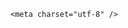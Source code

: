 <!DOCTYPE html>
<html lang="zh-CN">

<head>
    
<title>大厦保安高空索降偷走1亿元玉石，法官判案如何衡量玉石价格？嫌犯可能被怎么判？_腾讯新闻</title>
<meta name="keywords" content="盗窃罪,盗窃,玉石,嫌犯,法官,保安,大厦,最高人民法院">
<meta name="description" content="现实版《疯狂的石头》上演，警方5小时破案。5月28日晚，新疆乌鲁木齐市公安局通报这起案件详情——5月23日凌晨，新疆乌鲁木齐某大厦玉石展厅内共计67块玉石被盗，受害人估价约1个亿。民警现场勘查发现被盗现场门锁完好，23楼窗户玻璃被砸，外侧有使用绳索痕迹，27层平台发现绳索等物品且有攀爬痕迹。原来，1个月前，大厦保...">
<meta name="author" content="腾讯网">
<meta name="copyright" content="Copyright 1998 - 2025 Tencent. All Rights Reserved">
<meta property="og:type" content="news" />

<meta property="og:title" content="大厦保安高空索降偷走1亿元玉石，法官判案如何衡量玉石价格？嫌犯可能被怎么判？_腾讯新闻" />
<meta property="og:description" content="现实版《疯狂的石头》上演，警方5小时破案。5月28日晚，新疆乌鲁木齐市公安局通报这起案件详情——5月23日凌晨，新疆乌鲁木齐某大厦玉石展厅内共计67块玉石被盗，受害人估价约1个亿。民警现场勘查发现被盗现场门锁完好，23楼窗户玻璃被砸，外侧有使用绳索痕迹，27层平台发现绳索等物品且有攀爬痕迹。原来，1个月前，大厦保..." />
<meta property="og:url" content="https://news.qq.com/rain/a/20250529Q058NU00" />
<meta property="og:image" content="https://inews.gtimg.com/news_ls/OvqF1Zh8cDYmfaHR1l3nS5NtqQgmvKlltGp-MTKpxZWrEAA_640330/0" />
<meta property="article:author" content="" />
<meta property="article:published_time" content="2025-05-29 15:36:19" />
<meta property="category" content="" />

    <meta charset="utf-8" />
<meta http-equiv="X-UA-Compatible" content="IE=Edge" />
<meta name="viewport" content="width=device-width, initial-scale=1, shrink-to-fit=no" />
<link rel="dns-prefetch" href="mat1.gtimg.com">
<link rel="dns-prefetch" href="i.news.qq.com">
<link rel="shortcut icon" href="https://mat1.gtimg.com/qqcdn/qqindex2021/favicon.ico">
<script nomodule="true" src="https://mat1.gtimg.com/qqcdn/qqindex2021/common-static/20240515201444/core3-37-1.min.js"></script>
<script>
  try {
    if (!window.IntersectionObserver) {
      var observerScript = document.createElement('script');
      observerScript.src = "https://mat1.gtimg.com/qqcdn/qqindex2021/common-static/20241024141058/intersection-observer-polyfill.js";
      document.head.appendChild(observerScript);
    }
  } catch (error) {}
</script>

<script>
  try {
    if (!Element.prototype.scrollTo) {
      var scrollScript = document.createElement('script');
      scrollScript.src = "https://mat1.gtimg.com/qqcdn/qqindex2021/common-static/20241025153001/scroll-behavior-polyfill.js";
      document.head.appendChild(scrollScript);
    }
  } catch (error) {}
</script>
<script>
  try {
    if ('scrollRestoration' in window.history) {
      window.history.scrollRestoration = 'manual';
    }
    window.isPcClient = Boolean(window.electron) && (
      window.navigator.userAgent.indexOf('pc-client') > 0 ||
      window.navigator.userAgent.indexOf('TencentNews') > 0
    );
  } catch {}
</script>
<script>
  try {
    if (window.isPcClient) {
      var bodyStyle = document.createElement('style');
      bodyStyle.innerText = 'body{ zoom: 0.95 }';
      document.head.appendChild(bodyStyle);
    }
  } catch {}
</script>
<script>
  window.DATA = {"ai_switch":true,"atype":232,"card":{"chlname":"问答课代表","vip_type_new":"30012","cpLevel":2,"chlid":"22983986","desc":"腾讯新闻问答课代表，结合当下热点新闻和网友热议，发现好问题，期待好回答。","icon":"https://inews.gtimg.com/om_ls/OPBO91JgEbYG-O62jC2hCRA_yoydsA8oEANb87pxgNxKgAA_200200/0","vip_icon_night":"http://inews.gtimg.com/newsapp_ls/0/14876052067/0","vip_place":"left","vip_icon":"http://inews.gtimg.com/newsapp_ls/0/14876051701/0","msgEntry":1,"uin":"ecbe89d289b6198c7996f16538ebc224f9","vip_desc":"腾讯新闻问答课代表官方账号","vip_type":"30012","suid":"8QMc339d5IQeuTzY5QN3","liveInfo":{},"update_frequency":"1970-01-01 08:00:00"},"time":"2025-05-29 14:21:17","news_update_time":1748509773,"extra_property":{"FeedbackDetailDisableInsert":0,"zanSkinType":""},"id":"20250529Q058NU00","isSensitive":0,"news_app_recommend_status":4,"likeInfo":0,"safe_cntl":{"close_all_favorite":0,"close_all_rel":0,"close_comment_dislike":0,"emoticon_comment_mode":0,"close_all_emoticon_comment":0,"close_global_news_sis":0,"close_relate_thing":0,"close_share_pull":0,"close_all_ad":0},"self_declare":{"declare":"个人观点，仅供参考"},"content_words_num":35,"copyright_share":"本文来自腾讯新闻客户端创作者，不代表腾讯新闻的观点和立场。","forbidCommentUpDown":0,"intro":"","all_long_pic":1,"disableDeclare":1,"shareDesc":"腾讯新闻","url":"https://view.inews.qq.com/a/20250529Q058NU00","ret":0,"surl":"https://view.inews.qq.com/a/20250529Q058NU00","already_answer":false,"FadCid":"","article_category":"229","content":null,"questionInfo":{"id":"20250529Q058NU00","longtitle":"保安高空索降偷走1亿元玉石，法官如何衡量价格？可能怎么判？","question_short_title":"大厦保安高空索降偷走1亿元玉石，法官判案如何衡量玉石价格？嫌犯可能被怎么判？","relate_extend_infos":[{"id":"20250529A04FI100","longtitle":"大厦保安谋划1个月偷走1亿元玉石，临时学习高空索降方法：从27楼滑降到23楼实施盗窃","picShowType":"90092","thumbnails_qqnews":["https://inews.gtimg.com/news_ls/Ojco5ehNKsFrHUEL1J9ETsvxaS3Y8JjwD4pChJGK5Abf0AA_294195/0"],"title":"大厦保安谋划1个月偷走1亿元玉石，临时学习高空索降方法：从27楼滑降到23楼实施盗窃","url":"https://view.inews.qq.com/a/20250529A04FI100","abstract":"现实版《疯狂的石头》上演，警方5小时破案。5月28日晚，新疆乌鲁木齐市公安局通报这起案件详情——5月23日凌晨，新疆乌鲁木齐某大厦玉石展厅内共计67块玉石被盗，受害人估价约1个亿。民警现场勘查发现被盗现场门锁完好，23楼窗户玻璃被砸，外侧有使用绳索痕迹，27层平台发现绳索等物品且有攀爬痕迹。原来，1个月前，大厦保...","articletype":"0"}],"thumbnails_qqnews":["https://inews.gtimg.com/om_ls/OG7FuqEwHp5WM-GGLXPIsRbE0vR4aWfNWv-pQua4eOTCoAA_294195/0"],"title":"大厦保安高空索降偷走1亿元玉石，法官判案如何衡量玉石价格？嫌犯可能被怎么判？","url":"http://view.inews.qq.com/a/20250529Q058NU00","abstract":""},"enableDiffusion":1,"final_declare":["个人观点，仅供参考"],"iNewsRecommendLevel":1,"relate_extend_infos":{"url":"http://view.inews.qq.com/a/20250529A04FI100","abstract":"现实版《疯狂的石头》上演，警方5小时破案。5月28日晚，新疆乌鲁木齐市公安局通报这起案件详情——5月23日凌晨，新疆乌鲁木齐某大厦玉石展厅内共计67块玉石被盗，受害人估价约1个亿。民警现场勘查发现被盗现场门锁完好，23楼窗户玻璃被砸，外侧有使用绳索痕迹，27层平台发现绳索等物品且有攀爬痕迹。原来，1个月前，大厦保...","id":"20250529A04FI100","imgURL":"https://inews.gtimg.com/news_ls/Ojco5ehNKsFrHUEL1J9ETsvxaS3Y8JjwD4pChJGK5Abf0AA_640330/0","imgURLSmall":"https://inews.gtimg.com/news_ls/Ojco5ehNKsFrHUEL1J9ETsvxaS3Y8JjwD4pChJGK5Abf0AA_150120/0","longTitle":"大厦保安谋划1个月偷走1亿元玉石，临时学习高空索降方法：从27楼滑降到23楼实施盗窃","title":"大厦保安谋划1个月偷走1亿元玉石，临时学习高空索降方法：从27楼滑降到23楼实施盗窃"},"adInfo":{"openRelatedNewsAd":1,"openAds":1,"openAdsComment":1,"openAdsPhotos":1,"openAdsText":1},"attribute":{},"copyright_wording_share":"免责声明","emojiSwitch":1,"shareImg":"https://inews.gtimg.com/om_ls/OG7FuqEwHp5WM-GGLXPIsRbE0vR4aWfNWv-pQua4eOTCoAA_870492/0","title":"大厦保安高空索降偷走1亿元玉石，法官判案如何衡量玉石价格？嫌犯可能被怎么判？","answer_num":3,"commentid":"","is_deleted":0,"question_id":"","remarks":"","detail_entry":{"is_orignal":1,"orignal_entry":1},"emojiRelatedSwitch":1,"abstract":"","categoryrray":{"category_id":"229","sub_category_id":"2044"},"channelEntryJumpType":1,"closeCommentBanner":0,"cms_id":"20250529Q058NU00","articleId":"20250529Q05NWL00","article_type":232,"tags":"","desc":"现实版《疯狂的石头》上演，警方5小时破案。5月28日晚，新疆乌鲁木齐市公安局通报这起案件详情——5月23日凌晨，新疆乌鲁木齐某大厦玉石展厅内共计67块玉石被盗，受害人估价约1个亿。民警现场勘查发现被盗现场门锁完好，23楼窗户玻璃被砸，外侧有使用绳索痕迹，27层平台发现绳索等物品且有攀爬痕迹。原来，1个月前，大厦保...","videoArr":[]};
</script>
<script>
  window.channelInfo = {"channelConfig":{"channelNav":[{"_auto_id":"1","active_alien_img":"","alien_img":"","channel_id":"news_news_home","is_local":"0","link":"https://www.qq.com","name_cn":"首页","name_en":"home"},{"_auto_id":"2","active_alien_img":"","alien_img":"","channel_id":"news_news_top","is_local":"0","link":"","name_cn":"要闻","name_en":"news"},{"_auto_id":"4","active_alien_img":"","alien_img":"","channel_id":"news_news_bj","is_local":"1","link":"","name_cn":"北京","name_en":"bj"},{"_auto_id":"5","active_alien_img":"","alien_img":"","channel_id":"news_news_finance","is_local":"0","link":"","name_cn":"财经","name_en":"finance"},{"_auto_id":"6","active_alien_img":"","alien_img":"","channel_id":"news_news_tech","is_local":"0","link":"","name_cn":"科技","name_en":"tech"},{"_auto_id":"7","active_alien_img":"","alien_img":"","channel_id":"tv","is_local":"0","link":"https://v.qq.com/channel/tv/?ptag=qqnews","name_cn":"电视剧","name_en":"tv"},{"_auto_id":"8","active_alien_img":"","alien_img":"","channel_id":"news_news_qa","is_local":"0","link":"","name_cn":"热问","name_en":"qa"},{"_auto_id":"9","active_alien_img":"","alien_img":"","channel_id":"news_news_ent","is_local":"0","link":"","name_cn":"娱乐","name_en":"ent"},{"_auto_id":"10","active_alien_img":"","alien_img":"","channel_id":"variety","is_local":"0","link":"https://v.qq.com/channel/variety/?ptag=qqnews","name_cn":"综艺","name_en":"variety"},{"_auto_id":"11","active_alien_img":"","alien_img":"","channel_id":"news_news_sports","is_local":"0","link":"","name_cn":"体育","name_en":"sports"},{"_auto_id":"13","active_alien_img":"","alien_img":"","channel_id":"news_news_nba","is_local":"0","link":"","name_cn":"NBA","name_en":"nba"},{"_auto_id":"14","active_alien_img":"","alien_img":"","channel_id":"news_news_world","is_local":"0","link":"","name_cn":"国际","name_en":"world"},{"_auto_id":"15","active_alien_img":"","alien_img":"","channel_id":"news_news_mil","is_local":"0","link":"","name_cn":"军事","name_en":"milite"},{"_auto_id":"16","active_alien_img":"","alien_img":"","channel_id":"news_news_auto","is_local":"0","link":"","name_cn":"汽车","name_en":"auto"},{"_auto_id":"17","active_alien_img":"","alien_img":"","channel_id":"news_news_house","is_local":"0","link":"","name_cn":"房产","name_en":"house"},{"_auto_id":"18","active_alien_img":"","alien_img":"","channel_id":"news_news_edu","is_local":"0","link":"","name_cn":"教育","name_en":"edu"},{"_auto_id":"19","active_alien_img":"","alien_img":"","channel_id":"news_news_antip","is_local":"0","link":"","name_cn":"健康","name_en":"health"},{"_auto_id":"20","active_alien_img":"","alien_img":"","channel_id":"news_news_video","is_local":"0","link":"","name_cn":"视频","name_en":"video"},{"_auto_id":"21","active_alien_img":"","alien_img":"","channel_id":"news_news_game","is_local":"0","link":"","name_cn":"游戏","name_en":"games"},{"_auto_id":"22","active_alien_img":"","alien_img":"","channel_id":"news_news_nchupin","is_local":"0","link":"","name_cn":"眼界","name_en":"chupin"},{"_auto_id":"24","active_alien_img":"","alien_img":"","channel_id":"news_news_football","is_local":"0","link":"","name_cn":"足球","name_en":"football"},{"_auto_id":"25","active_alien_img":"","alien_img":"","channel_id":"news_news_kepu","is_local":"0","link":"","name_cn":"科学","name_en":"kepu"},{"_auto_id":"26","active_alien_img":"","alien_img":"","channel_id":"news_news_digi","is_local":"0","link":"","name_cn":"数码","name_en":"digi"},{"_auto_id":"28","active_alien_img":"","alien_img":"","channel_id":"ymzx","is_local":"0","link":"https://gamer.qq.com/v2/cloudgame/game/96897?ichannel=txxwpc0Ftxxwpc1","name_cn":"元梦之星","name_en":"news_news_ymzx"},{"_auto_id":"31","active_alien_img":"","alien_img":"","channel_id":"movie","is_local":"0","link":"https://v.qq.com/channel/movie/?ptag=qqnews","name_cn":"电影","name_en":"movie"},{"_auto_id":"32","active_alien_img":"","alien_img":"","channel_id":"news_news_esport","is_local":"0","link":"","name_cn":"电竞","name_en":"esport"},{"_auto_id":"34","active_alien_img":"","alien_img":"","channel_id":"news_news_history","is_local":"0","link":"","name_cn":"历史","name_en":"history"},{"_auto_id":"35","active_alien_img":"","alien_img":"","channel_id":"news_news_baby","is_local":"0","link":"","name_cn":"育儿","name_en":"baby"},{"_auto_id":"36","active_alien_img":"","alien_img":"","channel_id":"hbjy","is_local":"0","link":"https://gp.qq.com/act/a20250421mnqlx/news.shtml","name_cn":"和平精英","name_en":"news_news_hbjy"},{"_auto_id":"37","active_alien_img":"","alien_img":"","channel_id":"cloud_gamer","is_local":"0","link":"https://gamer.qq.com/?ichannel=txxwpc0Ftxxwpc1","name_cn":"云游戏","name_en":"cloud_gamer"},{"_auto_id":"38","active_alien_img":"","alien_img":"","channel_id":"news_news_lic","is_local":"0","link":"","name_cn":"理财","name_en":"finance_licai"},{"_auto_id":"39","active_alien_img":"","alien_img":"","channel_id":"news_news_istock","is_local":"0","link":"","name_cn":"股票","name_en":"finance_stock"},{"_auto_id":"40","active_alien_img":"","alien_img":"","channel_id":"ren_min_shi_pin","is_local":"0","link":"https://news.qq.com/omn/author/8QMd3Hld74cbujbY?tab=om_video","name_cn":"人民视频","name_en":"ren_min_shi_pin"},{"_auto_id":"41","active_alien_img":"","alien_img":"","channel_id":"news_news_weather","is_local":"0","link":"https://tianqi.qq.com/index.htm","name_cn":"天气","name_en":"weather"}]}};
</script>
<script>
  window.articleConfig = {"rightConfig":[{"_auto_id":"1","category_key":"default","modules":"{\"moduleList\":[{\"title\":\"精选视频\",\"id\":\"video_album\",\"videoType\":\"tag\",\"videoId\":\"aUepxrtchGM=\"},{\"title\":\"下载条\",\"id\":\"download_banner\",\"isSticky\":1},{\"title\":\"热点榜\",\"id\":\"hot_rank_list\",\"isSticky\":1},{\"title\":\"广告推广\",\"id\":\"ssp_ad_module\",\"category\":\"ad_ssp\",\"loid\":\"109\",\"isSticky\":1}]}"}],"tonglanAdConfig":[],"bottomConfig":[],"videoAdConfig":[],"rightGameConfig":[]};
</script>
<script src="https://mat1.gtimg.com/www/js/emonitor/custom_ed041a23.js" charset="utf-8"></script>
<script>
  try {
    window.emonitorIns = emonitor.create({
      name: 'newsqq_quesionArticle',
      atta: {
        name: 'newsqq',
      },
      mode: '007',
    });
  } catch (err) {
    console.warn(err);
  }
</script>
<link href="https://mat1.gtimg.com/qqcdn/qqindex2021/common-static/hel/qqnews-pc-dc_20250526065055/static/css/qa.css" rel="stylesheet">

<script>window.__HEL_PRESET_META__={"qqnews-pc-components":{"app":{"id":1366,"name":"qqnews-pc-components","app_group_name":"qqnews-pc-components","proj_ver":{"map":{},"utime":0},"online_version":"qqnews-pc-components_20250515055747","build_version":"qqnews-pc-components_20250526064847","update_at":"2025-05-26T10:49:41.000Z","desc":"set by [init], from container [formal.pc.dc.sz101011] worker [0]"},"version":{"sub_app_name":"qqnews-pc-components","sub_app_version":"qqnews-pc-components_20250526064847","src_map":{"webDirPath":"https://mat1.gtimg.com/qqcdn/qqindex2021/common-static/hel/qqnews-pc-components_20250526064847","htmlIndexSrc":"https://mat1.gtimg.com/qqcdn/qqindex2021/common-static/hel/qqnews-pc-components_20250526064847/index.html","extractMode":"all","iframeSrc":"","chunkCssSrcList":["https://mat1.gtimg.com/qqcdn/qqindex2021/common-static/hel/qqnews-pc-components_20250526064847/static/css/index.css"],"chunkJsSrcList":["https://mat1.gtimg.com/qqcdn/qqindex2021/common-static/hel/qqnews-pc-components_20250526064847/static/js/index.js"],"staticCssSrcList":[],"staticJsSrcList":["https://mat1.gtimg.com/qqcdn/qqindex2021/static/20231212123233/react.production.min.js","https://mat1.gtimg.com/qqcdn/qqindex2021/static/20231212123233/react-dom.production.min.js","https://mat1.gtimg.com/qqcdn/qqindex2021/common-static/hel/hel-base-v16.js"],"relativeCssSrcList":[],"relativeJsSrcList":[],"privCssSrcList":[],"srvModSrcList":[],"srvModSrcIndex":"","headAssetList":[{"tag":"staticScript","append":false,"attrs":{"src":"https://mat1.gtimg.com/qqcdn/qqindex2021/static/20231212123233/react.production.min.js"}},{"tag":"staticScript","append":false,"attrs":{"src":"https://mat1.gtimg.com/qqcdn/qqindex2021/static/20231212123233/react-dom.production.min.js"}},{"tag":"staticScript","append":false,"attrs":{"src":"https://mat1.gtimg.com/qqcdn/qqindex2021/common-static/hel/hel-base-v16.js"}},{"tag":"script","append":true,"attrs":{"src":"https://mat1.gtimg.com/qqcdn/qqindex2021/common-static/hel/qqnews-pc-components_20250526064847/static/js/index.js","defer":""}},{"tag":"link","append":true,"attrs":{"href":"https://mat1.gtimg.com/qqcdn/qqindex2021/common-static/hel/qqnews-pc-components_20250526064847/static/css/index.css","rel":"stylesheet"}}],"bodyAssetList":[]},"update_at":"2025-05-26T10:49:40.000Z","create_at":"2025-05-26T10:49:40.000Z","_worker_id":"0","_is_backup":true}}}</script>
<script>window.__VIEW_PATH__="question.ejs";</script>
</head>

<body id="dc-question-body">
  <div id="root"></div>
    <iframe style="display: none;" src="https://i.news.qq.com/web_backend/getWebPacUid"></iframe>
<script src="https://mat1.gtimg.com/qqcdn/qqindex2021/common-static/20240805160928/react.production.min.js"></script>
<script src="https://mat1.gtimg.com/qqcdn/qqindex2021/common-static/20240805160928/react-dom.production.min.js"></script>
<script src="https://mat1.gtimg.com/qqcdn/qqindex2021/common-static/20241018171503/universal-report.min.js"></script>
<script defer type="text/javascript" src="https://mat1.gtimg.com/qqcdn/qqindex2021/libs/barrier/aria.js?appid=9327b8b06379d9d1728bbfbe2025ef9c" charset="utf-8"></script>
<script defer src="https://t.captcha.qq.com/TCaptcha.js"></script>
<script>document.cookie="hel_err=;path=/;";</script>
<script src="https://mat1.gtimg.com/qqcdn/qqindex2021/common-static/hel/hel-base-v16.js"></script>
<script src="https://mat1.gtimg.com/qqcdn/qqindex2021/common-static/hel/qqnews-pc-hel-entry_20250117174052/static/js/index.js"></script>
<link rel="preload" href="https://mat1.gtimg.com/qqcdn/qqindex2021/common-static/hel/qqnews-pc-dc_20250526065055/static/js/qa.js" as="script">
<link rel="preload" href="https://mat1.gtimg.com/qqcdn/qqindex2021/common-static/hel/qqnews-pc-components_20250526064847/static/js/index.js" as="script">
<script>window.loadProject("https://mat1.gtimg.com/qqcdn/qqindex2021/common-static/hel/qqnews-pc-dc_20250526065055/static/js/qa.js");</script>
<iframe id="videoFrame" style="display: none;" src="https://video.qq.com/cookie/sync_qqnews.html"></iframe>
</body>

</html>
